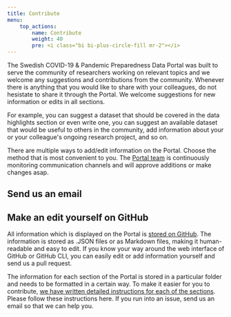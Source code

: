 ```yaml
---
title: Contribute
menu:
    top_actions:
        name: Contribute
        weight: 40
        pre: <i class="bi bi-plus-circle-fill mr-2"></i>
---
```


The Swedish COVID-19 & Pandemic Preparedness Data Portal was built to serve the community of researchers working on relevant topics and we welcome any suggestions and contributions from the community. Whenever there is anything that you would like to share with your colleagues, do not hesistate to share it through the Portal. We welcome suggestions for new information or edits in all sections.

For example, you can suggest a dataset that should be covered in the data highlights section or even write one, you can suggest an available dataset that would be useful to others in the community, add information about your or your colleague's ongoing research project, and so on.

There are multiple ways to add/edit information on the Portal. Choose the method that is most convenient to you. The [Portal team](/about) is continuously monitoring communication channels and will approve additions or make changes asap.

## Send us an email

<!--
## Fill out a suggestion form
-->

## Make an edit yourself on GitHub

All information which is displayed on the Portal is [stored on GitHub](https://github.com/ScilifelabDataCentre/covid-portal/tree/develop). The information is stored as .JSON files or as Markdown files, making it human-readable and easy to edit. If you know your way around the web interface of GitHub or GitHub CLI, you can easily edit or add information yourself and send us a pull request.

The information for each section of the Portal is stored in a particular folder and needs to be formatted in a certain way. To make it easier for you to contribute, [we have written detailed instructions for each of the sections](). Please follow these instructions here. If you run into an issue, send us an email so that we can help you.
